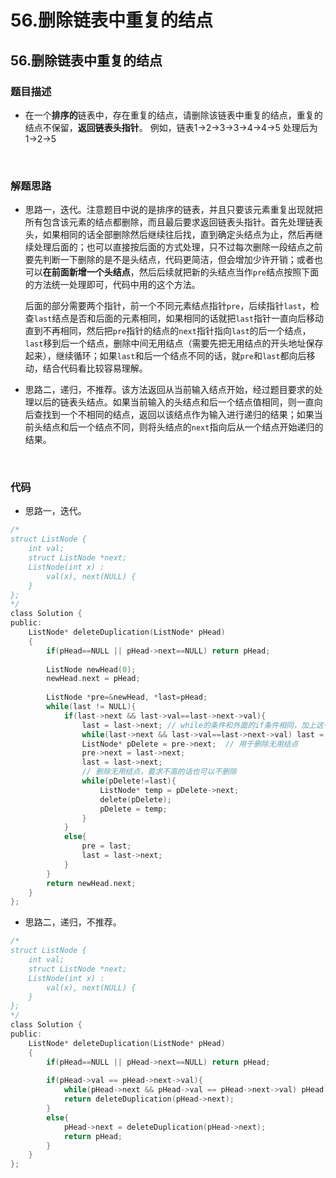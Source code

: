# 56.删除链表中重复的结点


## 56.删除链表中重复的结点

### 题目描述  

- 在一个**排序的**链表中，存在重复的结点，请删除该链表中重复的结点，重复的结点不保留，**返回链表头指针**。 例如，链表1->2->3->3->4->4->5 处理后为 1->2->5

&nbsp;

### 解题思路  

- 思路一，迭代。注意题目中说的是排序的链表，并且只要该元素重复出现就把所有包含该元素的结点都删除，而且最后要求返回链表头指针。首先处理链表头，如果相同的话全部删除然后继续往后找，直到确定头结点为止，然后再继续处理后面的；也可以直接按后面的方式处理，只不过每次删除一段结点之前要先判断一下删除的是不是头结点，代码更简洁，但会增加少许开销；或者也可以**在前面新增一个头结点**，然后后续就把新的头结点当作`pre`结点按照下面的方法统一处理即可，代码中用的这个方法。

  后面的部分需要两个指针，前一个不同元素结点指针`pre`，后续指针`last`，检查`last`结点是否和后面的元素相同，如果相同的话就把`last`指针一直向后移动直到不再相同，然后把`pre`指针的结点的`next`指针指向`last`的后一个结点，`last`移到后一个结点，删除中间无用结点（需要先把无用结点的开头地址保存起来），继续循环；如果`last`和后一个结点不同的话，就`pre`和`last`都向后移动，结合代码看比较容易理解。

- 思路二，递归，不推荐。该方法返回从当前输入结点开始，经过题目要求的处理以后的链表头结点。如果当前输入的头结点和后一个结点值相同，则一直向后查找到一个不相同的结点，返回以该结点作为输入进行递归的结果；如果当前头结点和后一个结点不同，则将头结点的`next`指向后从一个结点开始递归的结果。


&nbsp;

### 代码 

- 思路一，迭代。

```c
/*
struct ListNode {
    int val;
    struct ListNode *next;
    ListNode(int x) :
        val(x), next(NULL) {
    }
};
*/
class Solution {
public:
    ListNode* deleteDuplication(ListNode* pHead)
    {
        if(pHead==NULL || pHead->next==NULL) return pHead;
        
        ListNode newHead(0);
        newHead.next = pHead;
        
        ListNode *pre=&newHead, *last=pHead;
        while(last != NULL){
            if(last->next && last->val==last->next->val){
                last = last->next; // while的条件和外面的if条件相同，加上这一句可以减少一次判断，不加也行
                while(last->next && last->val==last->next->val) last = last->next;
                ListNode* pDelete = pre->next;  // 用于删除无用结点
                pre->next = last->next;
                last = last->next;
                // 删除无用结点，要求不高的话也可以不删除
                while(pDelete!=last){
                    ListNode* temp = pDelete->next;
                    delete(pDelete);
                    pDelete = temp;
                }
            }
            else{
                pre = last;
                last = last->next;
            }
        }
        return newHead.next;
    }
};
```

- 思路二，递归，不推荐。

```c
/*
struct ListNode {
    int val;
    struct ListNode *next;
    ListNode(int x) :
        val(x), next(NULL) {
    }
};
*/
class Solution {
public:
    ListNode* deleteDuplication(ListNode* pHead)
    {
        if(pHead==NULL || pHead->next==NULL) return pHead;
        
        if(pHead->val == pHead->next->val){
            while(pHead->next && pHead->val == pHead->next->val) pHead = pHead->next;
            return deleteDuplication(pHead->next);
        }
        else{
            pHead->next = deleteDuplication(pHead->next);
            return pHead;
        }
    }
};
```




